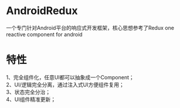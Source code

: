 # AndroidRedux
一个专门针对Android平台的响应式开发框架，核心思想参考了Redux
one reactive component for android 

# 特性
1、完全组件化，任意UI都可以抽象成一个Component；<br>
2、UI/逻辑完全分离，通过注入式UI方便组件复用；<br>
3、状态完全分治；<br>
4、UI组件精准更新；<br>
